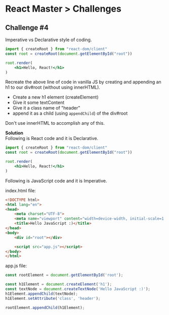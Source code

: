 # React Master > Challenges

## Challenge #4

Imperative vs Declarative style of coding.

```jsx
import { createRoot } from "react-dom/client"
const root = createRoot(document.getElementById("root"))

root.render(
    <h1>Hello, React!</h1>
)
```

Recreate the above line of code in vanilla JS by creating and
appending an h1 to our div#root (without using innerHTML).

- Create a new h1 element (createElement)
- Give it some textContent
- Give it a class name of "header"
- append it as a child (using `appendChild`) of the div#root

Don't use innerHTML to accomplish any of this.

**Solution**  
Following is React code and it is Declarative.

```jsx
import { createRoot } from "react-dom/client"
const root = createRoot(document.getElementById("root"))

root.render(
    <h1>Hello, React!</h1>
)
```

Following is JavaScript code and it is Imperative.

index.html file:

```html
<!DOCTYPE html>
<html lang="en">
<head>
    <meta charset="UTF-8">
    <meta name="viewport" content="width=device-width, initial-scale=1.0">
    <title>Hello JavaScript :)</title>
</head>
<body>
    <div id="root"></div>

    <script src="app.js"></script>
</body>
</html>
```

app.js file:

```javascript
const rootElement = document.getElementById('root');

const h1Element = document.createElement('h1');
const textNode = document.createTextNode('Hello JavaScript :)');
h1Element.appendChild(textNode);
h1Element.setAttribute('class', 'header');

rootElement.appendChild(h1Element);
```
